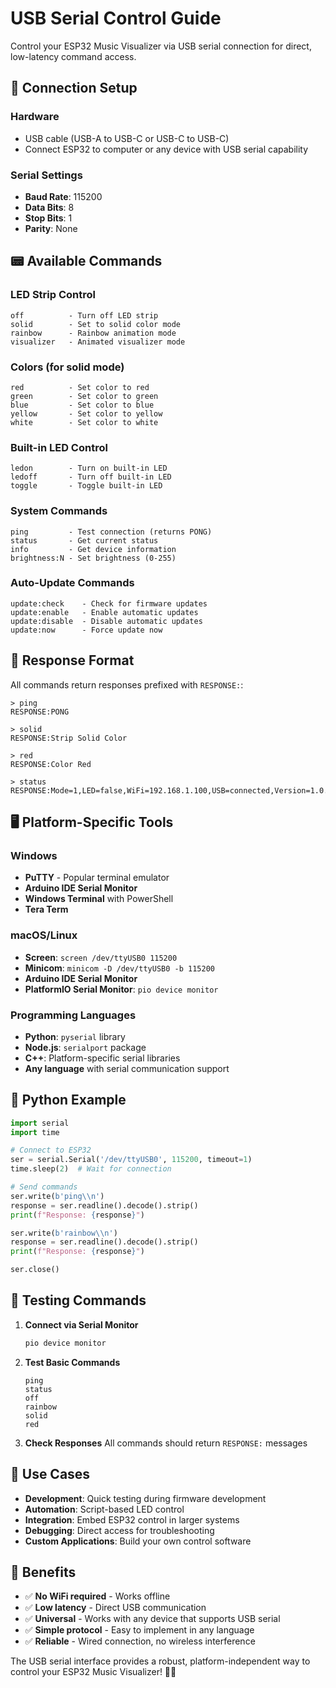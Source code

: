 # USB Serial Control Guide

Control your ESP32 Music Visualizer via USB serial connection for direct, low-latency command access.

## 🔌 Connection Setup

### Hardware

- USB cable (USB-A to USB-C or USB-C to USB-C)
- Connect ESP32 to computer or any device with USB serial capability

### Serial Settings

- **Baud Rate**: 115200
- **Data Bits**: 8
- **Stop Bits**: 1
- **Parity**: None

## 📟 Available Commands

### LED Strip Control

```
off          - Turn off LED strip
solid        - Set to solid color mode
rainbow      - Rainbow animation mode
visualizer   - Animated visualizer mode
```

### Colors (for solid mode)

```
red          - Set color to red
green        - Set color to green
blue         - Set color to blue
yellow       - Set color to yellow
white        - Set color to white
```

### Built-in LED Control

```
ledon        - Turn on built-in LED
ledoff       - Turn off built-in LED
toggle       - Toggle built-in LED
```

### System Commands

```
ping         - Test connection (returns PONG)
status       - Get current status
info         - Get device information
brightness:N - Set brightness (0-255)
```

### Auto-Update Commands

```
update:check    - Check for firmware updates
update:enable   - Enable automatic updates
update:disable  - Disable automatic updates
update:now      - Force update now
```

## 💬 Response Format

All commands return responses prefixed with `RESPONSE:`:

```
> ping
RESPONSE:PONG

> solid
RESPONSE:Strip Solid Color

> red
RESPONSE:Color Red

> status
RESPONSE:Mode=1,LED=false,WiFi=192.168.1.100,USB=connected,Version=1.0.0
```

## 🖥️ Platform-Specific Tools

### Windows

- **PuTTY** - Popular terminal emulator
- **Arduino IDE Serial Monitor**
- **Windows Terminal** with PowerShell
- **Tera Term**

### macOS/Linux

- **Screen**: `screen /dev/ttyUSB0 115200`
- **Minicom**: `minicom -D /dev/ttyUSB0 -b 115200`
- **Arduino IDE Serial Monitor**
- **PlatformIO Serial Monitor**: `pio device monitor`

### Programming Languages

- **Python**: `pyserial` library
- **Node.js**: `serialport` package
- **C++**: Platform-specific serial libraries
- **Any language** with serial communication support

## 🐍 Python Example

```python
import serial
import time

# Connect to ESP32
ser = serial.Serial('/dev/ttyUSB0', 115200, timeout=1)
time.sleep(2)  # Wait for connection

# Send commands
ser.write(b'ping\\n')
response = ser.readline().decode().strip()
print(f"Response: {response}")

ser.write(b'rainbow\\n')
response = ser.readline().decode().strip()
print(f"Response: {response}")

ser.close()
```

## 🔧 Testing Commands

1. **Connect via Serial Monitor**

   ```bash
   pio device monitor
   ```

2. **Test Basic Commands**

   ```
   ping
   status
   off
   rainbow
   solid
   red
   ```

3. **Check Responses**
   All commands should return `RESPONSE:` messages

## 🎯 Use Cases

- **Development**: Quick testing during firmware development
- **Automation**: Script-based LED control
- **Integration**: Embed ESP32 control in larger systems
- **Debugging**: Direct access for troubleshooting
- **Custom Applications**: Build your own control software

## 🚀 Benefits

- ✅ **No WiFi required** - Works offline
- ✅ **Low latency** - Direct USB communication
- ✅ **Universal** - Works with any device that supports USB serial
- ✅ **Simple protocol** - Easy to implement in any language
- ✅ **Reliable** - Wired connection, no wireless interference

The USB serial interface provides a robust, platform-independent way to control your ESP32 Music Visualizer! 🎵✨
